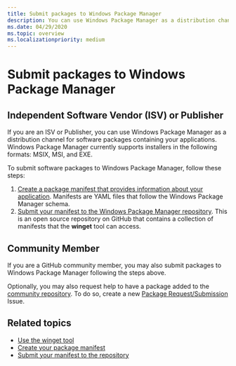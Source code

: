 ```yaml
---
title: Submit packages to Windows Package Manager
description: You can use Windows Package Manager as a distribution channel for software packages containing your applications.
ms.date: 04/29/2020
ms.topic: overview
ms.localizationpriority: medium
---
```


# Submit packages to Windows Package Manager

## Independent Software Vendor (ISV) or Publisher

If you are an ISV or Publisher, you can use Windows Package Manager as a distribution channel for software packages containing your applications. Windows Package Manager currently supports installers in the following formats: MSIX, MSI, and EXE.

To submit software packages to Windows Package Manager, follow these steps:

1. [Create a package manifest that provides information about your application](manifest.md). Manifests are YAML files that follow the Windows Package Manager schema.
2. [Submit your manifest to the Windows Package Manager repository](repository.md). This is an open source repository on GitHub that contains a collection of manifests that the **winget** tool can access.

## Community Member

If you are a GitHub community member, you may also submit packages to Windows Package Manager following the steps above.

Optionally, you may also request help to have a package added to the [community repository](https://github.com/microsoft/winget-pkgs). To do so, create a new [Package Request/Submission](https://github.com/microsoft/winget-pkgs/issues/new/choose) Issue.

## Related topics

* [Use the winget tool](../winget/index.md)
* [Create your package manifest](manifest.md)
* [Submit your manifest to the repository](repository.md)

